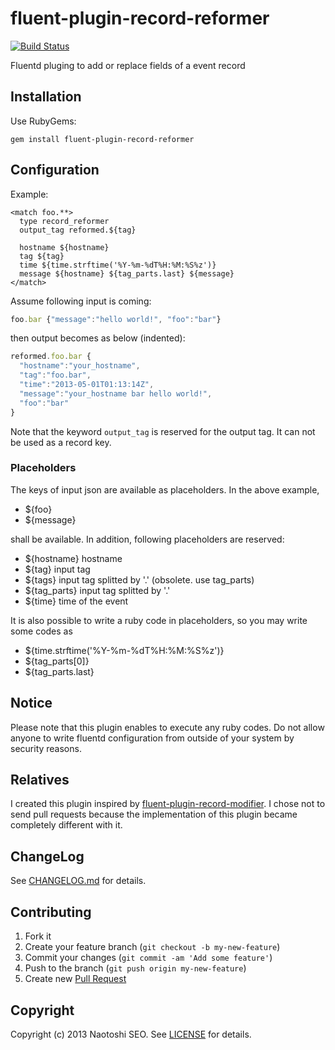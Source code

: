 # fluent-plugin-record-reformer

[![Build Status](https://secure.travis-ci.org/sonots/fluent-plugin-record-reformer.png?branch=master)](http://travis-ci.org/sonots/fluent-plugin-record-reformer)

Fluentd pluging to add or replace fields of a event record

## Installation

Use RubyGems:

    gem install fluent-plugin-record-reformer

## Configuration

Example:

    <match foo.**>
      type record_reformer
      output_tag reformed.${tag}
      
      hostname ${hostname}
      tag ${tag}
      time ${time.strftime('%Y-%m-%dT%H:%M:%S%z')}
      message ${hostname} ${tag_parts.last} ${message}
    </match>

Assume following input is coming:

```js
foo.bar {"message":"hello world!", "foo":"bar"}
```

then output becomes as below (indented):

```js
reformed.foo.bar {
  "hostname":"your_hostname", 
  "tag":"foo.bar",
  "time":"2013-05-01T01:13:14Z",
  "message":"your_hostname bar hello world!",
  "foo":"bar"
}
```

Note that the keyword `output_tag` is reserved for the output tag. It can not be used as a record key. 

### Placeholders

The keys of input json are available as placeholders. In the above example, 

* ${foo}
* ${message}

shall be available. In addition, following placeholders are reserved: 

* ${hostname} hostname
* ${tag} input tag
* ${tags} input tag splitted by '.' (obsolete. use tag_parts)
* ${tag_parts} input tag splitted by '.'
* ${time} time of the event

It is also possible to write a ruby code in placeholders, so you may write some codes as

* ${time.strftime('%Y-%m-%dT%H:%M:%S%z')}
* ${tag_parts[0]}
* ${tag_parts.last}

## Notice

Please note that this plugin enables to execute any ruby codes. Do not allow anyone to write fluentd configuration from outside of your system by security reasons.

## Relatives

I created this plugin inspired by [fluent-plugin-record-modifier](https://github.com/repeatedly/fluent-plugin-record-modifier). 
I chose not to send pull requests because the implementation of this plugin became completely different with it.

## ChangeLog

See [CHANGELOG.md](CHANGELOG.md) for details.

## Contributing

1. Fork it
2. Create your feature branch (`git checkout -b my-new-feature`)
3. Commit your changes (`git commit -am 'Add some feature'`)
4. Push to the branch (`git push origin my-new-feature`)
5. Create new [Pull Request](../../pull/new/master)

## Copyright

Copyright (c) 2013 Naotoshi SEO. See [LICENSE](LICENSE) for details.
